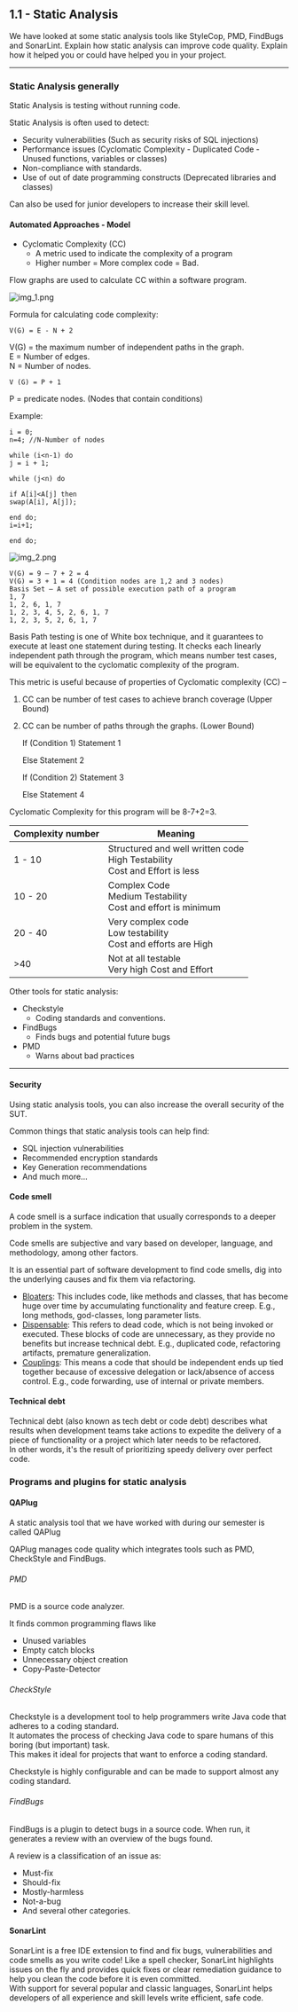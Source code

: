 ## 1.1 - Static Analysis

We have looked at some static analysis tools like StyleCop, PMD, FindBugs and SonarLint. 
Explain how static analysis can improve code quality. 
Explain how it helped you or could have helped you in your project.

***

### Static Analysis generally

Static Analysis is testing without running code.

Static Analysis is often used to detect:

- Security vulnerabilities (Such as security risks of SQL injections)
- Performance issues (Cyclomatic Complexity - Duplicated Code - Unused functions, variables or classes)
- Non-compliance with standards.
- Use of out of date programming constructs (Deprecated libraries and classes)

Can also be used for junior developers to increase their skill level.

#### Automated Approaches - Model
- Cyclomatic Complexity (CC)
    - A metric used to indicate the complexity of a program
    - Higher number = More complex code = Bad.

Flow graphs are used to calculate CC within a software program.

![img_1.png](Images/img_1.png)

Formula for calculating code complexity:

    V(G) = E - N + 2
V(G) = the maximum number of independent paths in the graph.\
E = Number of edges.\
N = Number of nodes.

    V (G) = P + 1
P = predicate nodes. (Nodes that contain conditions)

Example:

    i = 0;
    n=4; //N-Number of nodes
    
    while (i<n-1) do
    j = i + 1;
    
    while (j<n) do
    
    if A[i]<A[j] then
    swap(A[i], A[j]);
    
    end do;
    i=i+1;
    
    end do;

![img_2.png](Images/img_2.png)


    V(G) = 9 – 7 + 2 = 4
    V(G) = 3 + 1 = 4 (Condition nodes are 1,2 and 3 nodes)
    Basis Set – A set of possible execution path of a program
    1, 7
    1, 2, 6, 1, 7
    1, 2, 3, 4, 5, 2, 6, 1, 7
    1, 2, 3, 5, 2, 6, 1, 7


Basis Path testing is one of White box technique, and it guarantees to execute at least one statement during testing.
It checks each linearly independent path through the program, which means number test cases, will be equivalent
to the cyclomatic complexity of the program.

This metric is useful because of properties of Cyclomatic complexity (CC) –

1. CC can be number of test cases to achieve branch coverage (Upper Bound)
2. CC can be number of paths through the graphs. (Lower Bound)


    If (Condition 1)
    Statement 1
    
    Else
    Statement 2
    
    If (Condition 2)
    Statement 3
    
    Else
    Statement 4

Cyclomatic Complexity for this program will be 8-7+2=3.

| Complexity number | Meaning                                                                          |
|-------------------|----------------------------------------------------------------------------------|
| 1 - 10            | Structured and well written code<br>High Testability <br>Cost and Effort is less |
| 10 - 20           | Complex Code <br>Medium Testability <br>Cost and effort is minimum               |
| 20 - 40           | Very complex code <br>Low testability <br>Cost and efforts are High              |
| >40               | Not at all testable <br>Very high Cost and Effort                                |


Other tools for static analysis:
- Checkstyle
    - Coding standards and conventions.
- FindBugs
    - Finds bugs and potential future bugs
- PMD
    - Warns about bad practices

***

#### Security

Using static analysis tools, you can also increase the overall security of the SUT.

Common things that static analysis tools can help find:

- SQL injection vulnerabilities
- Recommended encryption standards
- Key Generation recommendations
- And much more...

#### Code smell

A code smell is a surface indication that usually corresponds to a deeper problem in the system.

Code smells are subjective and vary based on developer, language, and methodology, among other factors.

It is an essential part of software development to find code smells, dig into the underlying causes and fix them via refactoring.

- <ins>Bloaters</ins>: This includes code, like methods and classes, that has become huge over time by accumulating 
functionality and feature creep.
E.g., long methods, god-classes, long parameter lists.
- <ins>Dispensable</ins>: This refers to dead code, which is not being invoked or executed. These blocks of code are 
unnecessary, as they provide no benefits but increase technical debt.
E.g., duplicated code, refactoring artifacts, premature generalization.
- <ins>Couplings</ins>: This means a code that should be independent ends up tied together because of excessive 
delegation or lack/absence of access control.
E.g., code forwarding, use of internal or private members.

#### Technical debt

Technical debt (also known as tech debt or code debt)
describes what results when development teams take actions to expedite the delivery of a piece of
functionality or a project which later needs to be refactored. \
In other words, it's the result of prioritizing speedy delivery over perfect code.

### Programs and plugins for static analysis

#### QAPlug

A static analysis tool that we have worked with during our semester is called QAPlug

QAPlug manages code quality which integrates tools such as PMD, CheckStyle and FindBugs.

###### PMD

PMD is a source code analyzer.

It finds common programming flaws like 

- Unused variables
- Empty catch blocks
- Unnecessary object creation
- Copy-Paste-Detector

###### CheckStyle

Checkstyle is a development tool to help programmers write Java code that adheres to a coding standard. \
It automates the process of checking Java code to spare humans of this boring (but important) task. \
This makes it ideal for projects that want to enforce a coding standard.

Checkstyle is highly configurable and can be made to support almost any coding standard.

###### FindBugs

FindBugs is a plugin to detect bugs in a source code.
When run, it generates a review with an overview of the bugs found.

A review is a classification of an issue as:
- Must-fix
- Should-fix
- Mostly-harmless
- Not-a-bug
- And several other categories.

#### SonarLint

SonarLint is a free IDE extension to find and fix bugs, 
vulnerabilities and code smells as you write code! Like a spell checker, 
SonarLint highlights issues on the fly and provides quick fixes or clear remediation 
guidance to help you clean the code before it is even committed. \
With support for several popular and classic languages, SonarLint helps developers of all experience and skill levels 
write efficient, safe code.
